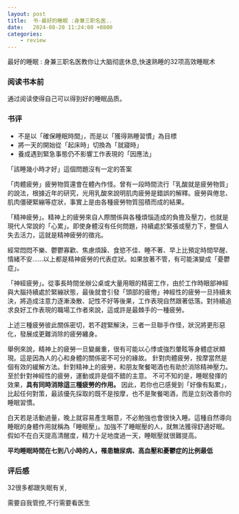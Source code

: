 ```yaml
---
layout: post
title:  书-最好的睡眠 :身兼三职名医..
date:   2024-08-20 11:24:00 +0800
categories: 
    - review
---
```


最好的睡眠 : 身兼三职名医教你让大脑彻底休息,快速熟睡的32项高效睡眠术

### 阅读书本前

通过阅读使得自己可以得到好的睡眠品质。

### 书评

- 不是以「確保睡眠時間」，而是以「獲得熟睡習慣」為目標
- 將一天的開始從「起床時」切換為「就寢時」
- 養成遇到緊急事態仍不影響工作表現的「因應法」

「該睡幾小時才好」這個問題沒有一定的答案

「肉體疲勞」疲勞物質還會在體內作怪。曾有一段時間流行「乳酸就是疲勞物質」的說法，根據近年的研究，光用乳酸來說明肌肉疲勞是錯誤的解釋。疲勞與倦怠、肌肉僵硬緊繃等症狀，事實上是由各種疲勞物質囤積而成的結果。

「精神疲勞」。精神上的疲勞來自人際關係與各種煩惱造成的負擔及壓力，也就是現代人常說的「心累」。即使身體沒有任何問題，持續處於緊張或壓力下，整個人失去活力，這就是精神疲勞的徵兆。

經常悶悶不樂、鬱鬱寡歡、焦慮煩躁、食慾不佳、睡不著、早上比預定時間早醒、情緒不安……以上都是精神疲勞的代表症狀。如果放著不管，有可能演變成「憂鬱症」。

「神經疲勞」。從事長時間坐辦公桌或大量用眼的精密工作，由於工作時眼部神經與大腦持續處於緊繃狀態，最後就會引發「頭部的疲倦」神經性的疲勞一旦持續未決，將造成注意力逐漸渙散、記性不好等後果，工作表現自然跟著低落。對持續追求良好工作表現的職場工作者來說，這或許是最棘手的一種疲勞。

上述三種疲勞彼此關係密切，若不趕緊解決，三者一旦聯手作怪，狀況將更形惡化，發展成更難消除的疲勞纏身。

舉例來說，精神上的疲勞一旦變嚴重，很有可能以心悸或強烈暈眩等身體症狀顯現。這是因為人的心和身體的關係密不可分的緣故。
針對肉體疲勞，按摩當然是個有效的緩解方法。針對精神上的疲勞，和朋友聚餐喝酒也有助於消除精神壓力。至於針對神經性的疲勞，運動或許是個不錯的主意。
不可不知的是，睡眠發揮的效果，<b>具有同時消除這三種疲勞的作用。</b> 因此，若你也已感覺到「好像有點累」，比起任何對策，最該優先採取的既不是按摩，也不是聚餐喝酒，而是立刻改善你的睡眠習慣。

白天若是活動過量，晚上就容易產生睏意，不必勉強也會很快入睡。這種自然導向睡眠的身體作用就稱為「睡眠壓」。加強不了睡眠壓的人，就無法獲得舒適好眠。假如不在白天提高清醒度，精力十足地度過一天，睡眠壓就很難提高。

<b>平均睡眠時間在七到八小時的人，罹患糖尿病、高血壓和憂鬱症的比例最低</b>

<!-- 夜型人清爽醒來的五個訣竅. -->

### 评后感

32很多都跟失眠有关,

需要自我管控,不行需要看医生

<!-- 看到一半? 无厘头??? -->

<!-- 每次用电脑看. -->